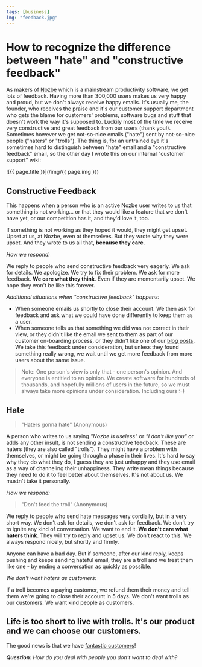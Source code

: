 ```yaml
---
tags: [business]
img: "feedback.jpg"
---
```


# How to recognize the difference between "hate" and "constructive feedback"

As makers of [Nozbe][] which is a mainstream productivity software, we get lots of feedback. Having more than 300,000 users makes us very happy and proud, but we don't always receive happy emails. It's usually me, the founder, who receives the praise and it's our customer support department who gets the blame for customers' problems, software bugs and stuff that doesn't work the way it's supposed to. Luckily most of the time we receive very constructive and great feedback from our users (thank you!). Sometimes however we get not-so-nice emails ("hate") sent by not-so-nice people ("haters" or "trolls"). The thing is, for an untrained eye it's sometimes hard to distinguish between "hate" email and a "constructive feedback" email, so the other day I wrote this on our internal "customer support" wiki: 

<!--More-->

![{{ page.title }}](/img/{{ page.img }})

## Constructive Feedback

This happens when a person who is an active Nozbe user writes to us that something is not working... or that they would like a feature that we don't have yet, or our competition has it, and they'd love it, too.

If something is not working as they hoped it would, they might get upset. Upset at us, at Nozbe, even at themselves. But they wrote why they were upset. And they wrote to us all that, **because they care**.

*How we respond:*

We reply to people who send constructive feedback very eagerly. We ask for details. We apologize. We try to fix their problem. We ask for more feedback. **We care what they think**. Even if they are momentarily upset. We hope they won't be like this forever.

*Additional situations when "constructive feedback" happens:*

* When someone emails us shortly to close their account. We then ask for feedback and ask what we could have done differently to keep them as a user.
* When someone tells us that something we did was not correct in their view, or they didn't like the email we sent to them as part of our customer on-boarding process, or they didn't like one of our [blog posts](https://Nozbe.com/blog). We take this feedback under consideration, but unless they found something really wrong, we wait until we get more feedback from more users about the same issue.

> Note: One person's view is only that - one person's opinion. And everyone is entitled to an opinion. We create software for hundreds of thousands, and hopefully millions of users in the future, so we must always take more opinions under consideration. Including ours :-)

## Hate

> "Haters gonna hate" (Anonymous)

A person who writes to us saying *"Nozbe is useless"* or *"I don't like you"* or adds any other insult, is not sending a constructive feedback. These are haters (they are also called "trolls"). They might have a problem with themselves, or might be going through a phase in their lives. It's hard to say why they do what they do, I guess they are just unhappy and they use email as a way of channeling their unhappiness. They write mean things because they need to do it to feel better about themselves. It's not about us. We mustn't take it personally.

*How we respond:*

> "Don't feed the troll" (Anonymous)

We reply to people who send hate messages very cordially, but in a very short way. We don't ask for details, we don't ask for feedback. We don't try to ignite any kind of conversation. We want to end it. **We don't care what haters think**. They will try to reply and upset us. We don't react to this. We always respond nicely, but shortly and firmly.

Anyone can have a bad day. But if someone, after our kind reply, keeps pushing and keeps sending hateful email, they are a troll and we treat them like one - by ending a conversation as quickly as possible.

*We don't want haters as customers:*

If a troll becomes a paying customer, we refund them their money and tell them we're going to close their account in 5 days. We don't want trolls as our customers. We want kind people as customers.

## Life is too short to live with trolls. It's our product and we can choose our customers.

The good news is that we have [fantastic customers](/5-loves)!

***Question:*** *How do you deal with people you don't want to deal with?*

[iMagazine]: http://iMagazine.pl
[Dropbox]: http://db.tt/kD7Liux
[Evernote]: /how-i-use-evernote
[It's all about Passion!]: /passion
[Nozbe]: http://nozbe.com/
[#iPadOnly]: http://ipadonlybook.com/
[Productive! Magazine]: http://productivemag.com/
[Productive! Show]: /show
[Twitter]: http://twitter.com/MSliwinski